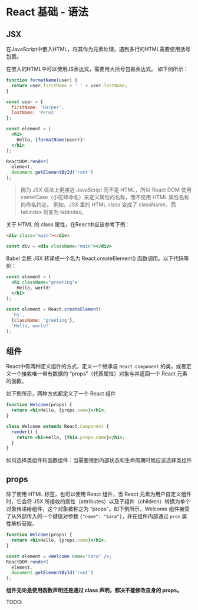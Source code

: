 # React 基础 - 语法
## JSX
在JavaScript中嵌入HTML，将其作为元素处理，遇到多行的HTML需要使用括号包裹。

在嵌入的HTML中可以使用JS表达式，需要用大括号包裹表达式。
如下例所示：
```jsx
function formatName(user) {
  return user.firstName + ' ' + user.lastName;
}

const user = {
  firstName: 'Harper',
  lastName: 'Perez'
};

const element = (
  <h1>
    Hello, {formatName(user)}!
  </h1>
);

ReactDOM.render(
  element,
  document.getElementById('root')
);
```

> 因为 JSX 语法上更接近 JavaScript 而不是 HTML，所以 React DOM 使用 camelCase（小驼峰命名）来定义属性的名称，而不使用 HTML 属性名称的命名约定。
> 例如，JSX 里的 HTML class 变成了 className，而 tabindex 则变为 tabIndex。

关于 HTML 的 class 属性，在React中应该参考下例：
```html
<div class="main"></div>
```
```jsx
const div = <div className="main"></div>
```


Babel 会把 JSX 转译成一个名为 React.createElement() 函数调用。以下代码等价：
```jsx
const element = (
  <h1 className="greeting">
    Hello, world!
  </h1>
);
```
```js
const element = React.createElement(
  'h1',
  {className: 'greeting'},
  'Hello, world!'
);
```

## 组件
React中有两种定义组件的方式，定义一个继承自 `React.Component` 的类，或者定义一个接收唯一带有数据的 “props”（代表属性）对象与并返回一个 React 元素的函数。

如下例所示，两种方式都定义了一个 React 组件

```jsx
function Welcome(props) {
  return <h1>Hello, {props.name}</h1>;
}
```
```jsx
class Welcome extends React.Component {
  render() {
    return <h1>Hello, {this.props.name}</h1>;
  }
}
```

如何选择类组件和函数组件：当需要用到内部状态和生命周期时候应该选择类组件

## props

除了使用 HTML 标签，也可以使用 React 组件，当 React 元素为用户自定义组件时，它会将 JSX 所接收的属性（attributes）以及子组件（children）转换为单个对象传递给组件，这个对象被称之为 “props”。如下例所示，Welcome 组件接受了从外部传入的一个键值对参数 `{"name": "Sara"}`，并在组件内部通过 `pros` 属性解析获取。

```jsx
function Welcome(props) {
  return <h1>Hello, {props.name}</h1>;
}

const element = <Welcome name="Sara" />;
ReactDOM.render(
  element,
  document.getElementById('root')
);
```

**组件无论是使用函数声明还是通过 class 声明，都决不能修改自身的 props。**



TODO: